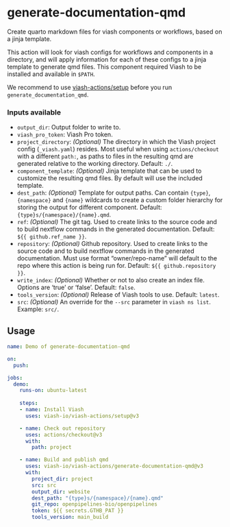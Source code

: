 

# generate-documentation-qmd

<!--
DO NOT EDIT THIS FILE MANUALLY!
This README was generated by running `make`
-->

Create quarto markdown files for viash components or workflows, based on
a jinja template.

This action will look for viash configs for workflows and components in
a directory, and will apply information for each of these configs to a
jinja template to generate qmd files. This component required Viash to
be installed and available in `$PATH`.

We recommend to use
[viash-actions/setup](https://github.com/viash-io/viash-actions/tree/main/setup)
before you run `generate_documentation_qmd`.

### Inputs available

- `output_dir`: Output folder to write to.
- `viash_pro_token`: Viash Pro token.
- `project_directory`: *(Optional)* The directory in which the Viash
  project config (`_viash.yaml`) resides. Most useful when using
  `actions/checkout` with a different `path:`, as paths to files in the
  resulting qmd are generated relative to the working directory.
  Default: `./`.
- `component_template`: *(Optional)* Jinja template that can be used to
  customize the resulting qmd files. By default will use the included
  template.
- `dest_path`: *(Optional)* Template for output paths. Can contain
  `{type}`, `{namespace}` and `{name}` wildcards to create a custom
  folder hierarchy for storing the output for different component.
  Default: `{type}s/{namespace}/{name}.qmd`.
- `ref`: *(Optional)* The git tag. Used to create links to the source
  code and to build nextflow commands in the generated documentation.
  Default: `${{ github.ref_name }}`.
- `repository`: *(Optional)* Github repository. Used to create links to
  the source code and to build nextflow commands in the generated
  documentation. Must use format “owner/repo-name” will default to the
  repo where this action is being run for. Default:
  `${{ github.repository }}`.
- `write_index`: *(Optional)* Whether or not to also create an index
  file. Options are ‘true’ or ‘false’. Default: `false`.
- `tools_version`: *(Optional)* Release of Viash tools to use. Default:
  `latest`.
- `src`: *(Optional)* An override for the `--src` parameter in
  `viash ns list`. Example: `src/`.

## Usage

``` yaml
name: Demo of generate-documentation-qmd

on:
  push:

jobs:
  demo:
    runs-on: ubuntu-latest
    
    steps:
    - name: Install Viash
      uses: viash-io/viash-actions/setup@v3

    - name: Check out repository
      uses: actions/checkout@v3
      with:
        path: project

    - name: Build and publish qmd
      uses: viash-io/viash-actions/generate-documentation-qmd@v3
      with:
        project_dir: project
        src: src
        output_dir: website
        dest_path: "{type}s/{namespace}/{name}.qmd"
        git_repo: openpipelines-bio/openpipelines
        token: ${{ secrets.GTHB_PAT }}
        tools_version: main_build
```
